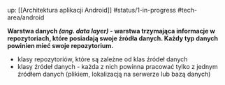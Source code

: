up: [[Architektura aplikacji Android]]
#status/1-in-progress
#tech-area/android


**Warstwa danych _(ang. data layer)_ - warstwa trzymająca informacje w repozytoriach, które posiadają swoje źródła danych. Każdy typ danych powinien mieć swoje repozytorium.**

- klasy repozytoriów, które są zależne od klas źródeł danych
- klasy źródeł danych - każda z nich powinna pracować tylko z jednym źródłem danych (plikiem, lokalizacją na serwerze lub bazą danych)